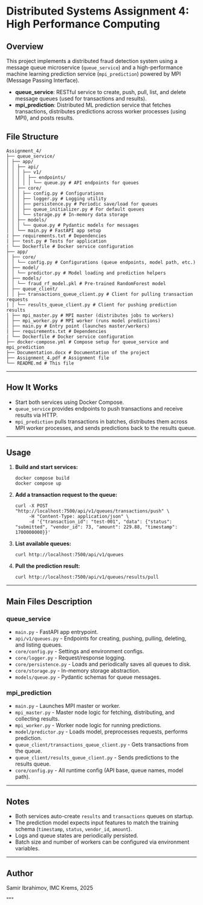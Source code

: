# Distributed Systems Assignment 4: High Performance Computing

## Overview

This project implements a distributed fraud detection system using a message queue microservice (`queue_service`) and a high-performance machine learning prediction service (`mpi_prediction`) powered by MPI (Message Passing Interface).

- **queue_service**: RESTful service to create, push, pull, list, and delete message queues (used for transactions and results).
- **mpi_prediction**: Distributed ML prediction service that fetches transactions, distributes predictions across worker processes (using MPI), and posts results.


## File Structure

```
Assignment_4/
├── queue_service/
│ ├── app/
│ │ ├── api/
│ │ │ ├── v1/
│ │ │ │ ├── endpoints/
│ │ │ │ │ └── queue.py # API endpoints for queues
│ │ ├── core/
│ │ │ ├── config.py # Configurations
│ │ │ ├── logger.py # Logging utility
│ │ │ ├── persistence.py # Periodic save/load for queues
│ │ │ ├── queue_initializer.py # For default queues
│ │ │ └── storage.py # In-memory data storage
│ │ ├── models/
│ │ │ └── queue.py # Pydantic models for messages
│ │ └── main.py # FastAPI app setup
| ├── requirements.txt # Dependencies
| ├── test.py # Tests for application
| └── Dockerfile # Docker service configuration
├── app/
│ ├── core/
│ │ └── config.py # Configurations (queue endpoints, model path, etc.)
│ ├── model/
│ │ └── predictor.py # Model loading and prediction helpers
│ ├── models/
│ │ └── fraud_rf_model.pkl # Pre-trained RandomForest model
│ ├── queue_client/
│ │ ├── transactions_queue_client.py # Client for pulling transaction requests
│ │ └── results_queue_client.py # Client for pushing prediction results
│ ├── mpi_master.py # MPI master (distributes jobs to workers)
│ ├── mpi_worker.py # MPI worker (runs model predictions)
│ ├── main.py # Entry point (launches master/workers)
| ├── requirements.txt # Dependencies
| └── Dockerfile # Docker service configuration
├── docker-compose.yml # Compose setup for queue_service and mpi_prediction
├── Documentation.docx # Documentation of the project
├── Assignment_4.pdf # Assignment file
└── README.md # This file
```

---

## How It Works

- Start both services using Docker Compose.
- `queue_service` provides endpoints to push transactions and receive results via HTTP.
- `mpi_prediction` pulls transactions in batches, distributes them across MPI worker processes, and sends predictions back to the results queue.

---

## Usage

1. **Build and start services:**
    ```
    docker compose build
    docker compose up
    ```

2. **Add a transaction request to the queue:**
    ```
    curl -X POST "http://localhost:7500/api/v1/queues/transactions/push" \
         -H "Content-Type: application/json" \
         -d '{"transaction_id": "test-001", "data": {"status": "submitted", "vendor_id": 73, "amount": 229.88, "timestamp": 1700000000}}'
    ```

3. **List available queues:**
    ```
    curl http://localhost:7500/api/v1/queues
    ```

4. **Pull the prediction result:**
    ```
    curl http://localhost:7500/api/v1/queues/results/pull
    ```

---

## Main Files Description

### queue_service

- `main.py` - FastAPI app entrypoint.
- `api/v1/queues.py` - Endpoints for creating, pushing, pulling, deleting, and listing queues.
- `core/config.py` - Settings and environment configs.
- `core/logger.py` - Request/response logging.
- `core/persistence.py` - Loads and periodically saves all queues to disk.
- `core/storage.py` - In-memory storage abstraction.
- `models/queue.py` - Pydantic schemas for queue messages.

### mpi_prediction

- `main.py` - Launches MPI master or worker.
- `mpi_master.py` - Master node logic for fetching, distributing, and collecting results.
- `mpi_worker.py` - Worker node logic for running predictions.
- `model/predictor.py` - Loads model, preprocesses requests, performs prediction.
- `queue_client/transactions_queue_client.py` - Gets transactions from the queue.
- `queue_client/results_queue_client.py` - Sends predictions to the results queue.
- `core/config.py` - All runtime config (API base, queue names, model path).

---

## Notes

- Both services auto-create `results` and `transactions` queues on startup.
- The prediction model expects input features to match the training schema (`timestamp`, `status`, `vendor_id`, `amount`).
- Logs and queue states are periodically persisted.
- Batch size and number of workers can be configured via environment variables.

---

## Author

Samir Ibrahimov, IMC Krems, 2025

"""